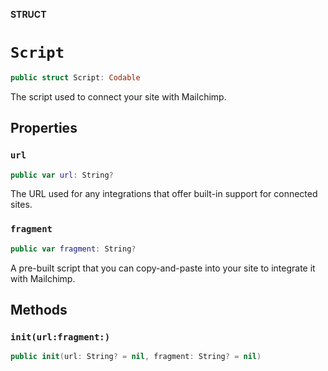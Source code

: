 **STRUCT**

# `Script`

```swift
public struct Script: Codable
```

The script used to connect your site with Mailchimp.

## Properties
### `url`

```swift
public var url: String?
```

The URL used for any integrations that offer built-in support for connected sites.

### `fragment`

```swift
public var fragment: String?
```

A pre-built script that you can copy-and-paste into your site to integrate it with Mailchimp.

## Methods
### `init(url:fragment:)`

```swift
public init(url: String? = nil, fragment: String? = nil)
```
